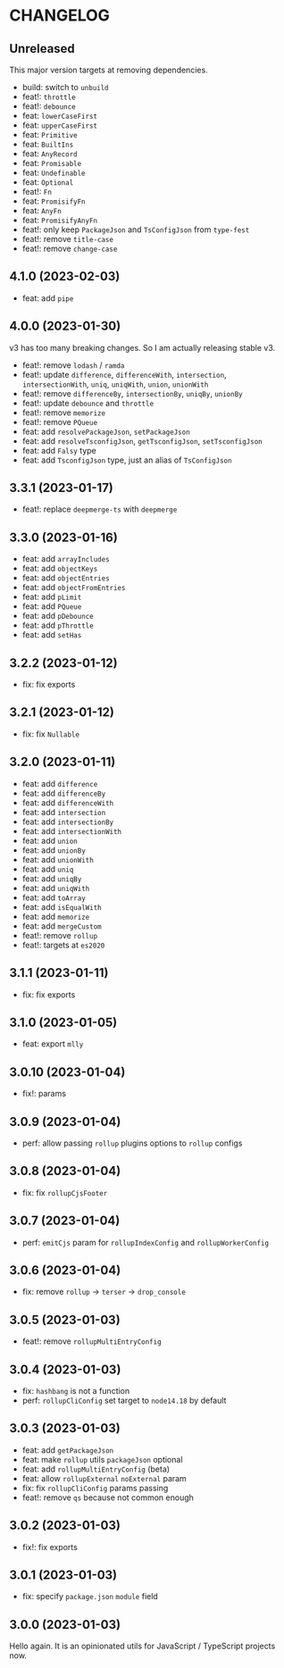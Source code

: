 # CHANGELOG

## Unreleased

This major version targets at removing dependencies.

- build: switch to `unbuild`
- feat!: `throttle`
- feat!: `debounce`
- feat: `lowerCaseFirst`
- feat: `upperCaseFirst`
- feat: `Primitive`
- feat: `BuiltIns`
- feat: `AnyRecord`
- feat: `Promisable`
- feat: `Undefinable`
- feat: `Optional`
- feat!: `Fn`
- feat: `PromisifyFn`
- feat: `AnyFn`
- feat: `PromisifyAnyFn`
- feat!: only keep `PackageJson` and `TsConfigJson` from `type-fest`
- feat!: remove `title-case`
- feat!: remove `change-case`

## 4.1.0 (2023-02-03)

- feat: add `pipe`

## 4.0.0 (2023-01-30)

v3 has too many breaking changes. So I am actually releasing stable v3.

- feat!: remove `lodash` / `ramda`
- feat!: update `difference`, `differenceWith`, `intersection`, `intersectionWith`, `uniq`, `uniqWith`, `union`, `unionWith`
- feat!: remove `differenceBy`, `intersectionBy`, `uniqBy`, `unionBy`
- feat!: update `debounce` and `throttle`
- feat!: remove `memorize`
- feat!: remove `PQueue`
- feat: add `resolvePackageJson`, `setPackageJson`
- feat: add `resolveTsconfigJson`, `getTsconfigJson`, `setTsconfigJson`
- feat: add `Falsy` type
- feat: add `TsconfigJson` type, just an alias of `TsConfigJson`

## 3.3.1 (2023-01-17)

- feat!: replace `deepmerge-ts` with `deepmerge`

## 3.3.0 (2023-01-16)

- feat: add `arrayIncludes`
- feat: add `objectKeys`
- feat: add `objectEntries`
- feat: add `objectFromEntries`
- feat: add `pLimit`
- feat: add `PQueue`
- feat: add `pDebounce`
- feat: add `pThrottle`
- feat: add `setHas`

## 3.2.2 (2023-01-12)

- fix: fix exports

## 3.2.1 (2023-01-12)

- fix: fix `Nullable`

## 3.2.0 (2023-01-11)

- feat: add `difference`
- feat: add `differenceBy`
- feat: add `differenceWith`
- feat: add `intersection`
- feat: add `intersectionBy`
- feat: add `intersectionWith`
- feat: add `union`
- feat: add `unionBy`
- feat: add `unionWith`
- feat: add `uniq`
- feat: add `uniqBy`
- feat: add `uniqWith`
- feat: add `toArray`
- feat: add `isEqualWith`
- feat: add `memorize`
- feat: add `mergeCustom`
- feat!: remove `rollup`
- feat!: targets at `es2020`

## 3.1.1 (2023-01-11)

- fix: fix exports

## 3.1.0 (2023-01-05)

- feat: export `mlly`

## 3.0.10 (2023-01-04)

- fix!: params

## 3.0.9 (2023-01-04)

- perf: allow passing `rollup` plugins options to `rollup` configs

## 3.0.8 (2023-01-04)

- fix: fix `rollupCjsFooter`

## 3.0.7 (2023-01-04)

- perf: `emitCjs` param for `rollupIndexConfig` and `rollupWorkerConfig`

## 3.0.6 (2023-01-04)

- fix: remove `rollup` -> `terser` -> `drop_console`

## 3.0.5 (2023-01-03)

- feat!: remove `rollupMultiEntryConfig`

## 3.0.4 (2023-01-03)

- fix: `hashbang` is not a function
- perf: `rollupCliConfig` set target to `node14.18` by default

## 3.0.3 (2023-01-03)

- feat: add `getPackageJson`
- feat: make `rollup` utils `packageJson` optional
- feat: add `rollupMultiEntryConfig` (beta)
- feat: allow `rollupExternal` `noExternal` param
- fix: fix `rollupCliConfig` params passing
- feat!: remove `qs` because not common enough

## 3.0.2 (2023-01-03)

- fix!: fix exports

## 3.0.1 (2023-01-03)

- fix: specify `package.json` `module` field

## 3.0.0 (2023-01-03)

Hello again. It is an opinionated utils for JavaScript / TypeScript projects now.
